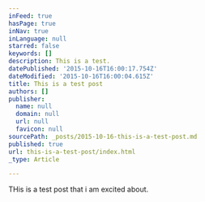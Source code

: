 ```yaml
---
inFeed: true
hasPage: true
inNav: true
inLanguage: null
starred: false
keywords: []
description: This is a test.
datePublished: '2015-10-16T16:00:17.754Z'
dateModified: '2015-10-16T16:00:04.615Z'
title: This is a test post
authors: []
publisher:
  name: null
  domain: null
  url: null
  favicon: null
sourcePath: _posts/2015-10-16-this-is-a-test-post.md
published: true
url: this-is-a-test-post/index.html
_type: Article

---
```

THis is a test post that i am excited about.